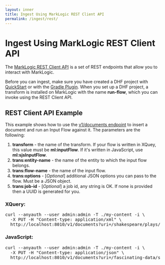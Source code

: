 ```yaml
---
layout: inner
title: Ingest Using MarkLogic REST Client API
permalink: /ingest/rest/
---
```


# Ingest Using MarkLogic REST Client API

The [MarkLogic REST Client API](https://docs.marklogic.com/REST/client) is a set of REST endpoints that allow you to interact with MarkLogic.

Before you can ingest, make sure you have created a DHF project with [QuickStart](../project/quickstart.md) or with the [Gradle Plugin](../project/gradle.md). When you set up a DHF project, a transform is installed on MarkLogic with the name **run-flow**, which you can invoke using the REST Client API.


## REST Client API Example

This example shows how to use the [v1/documents endpoint](https://docs.marklogic.com/REST/PUT/v1/documents) to insert a document and run an Input Flow against it. The parameters are the following:

1. **transform** - the name of the transform. If your flow is written in XQuey, this value must be **ml:inputFlow**.  If it's written in JavaScript, use **ml:sjsInputFlow**.
1. **trans:entity-name** - the name of the entity to which the input flow belongs.
1. **trans:flow-name** - the name of the input flow.
1. **trans:options** - [_Optional_] additional JSON options you can pass to the flow. Must be a JSON object.
1. **trans:job-id** - [_Optional_] a job id, any string is OK. If none is provided then a UUID is generated for you.


### XQuery:

<pre class="cmdline">
curl --anyauth --user admin:admin -T ./my-content -i \
  -X PUT -H "Content-type: application/xml" \
  http://localhost:8010/v1/documents?uri=/shakespeare/plays/a_and_c.xml&transform=ml:inputFlow&trans:entity-name=YourEntityName&trans:flow-name=YourFlowName&trans:options={"your":"options"}&trans:job-id=someString
</pre>


### JavaScript:

<pre class="cmdline">
curl --anyauth --user admin:admin -T ./my-content -i \
  -X PUT -H "Content-type: application/json" \
  http://localhost:8010/v1/documents?uri=/fascinating-data/structure.json&transform=ml:sjsInputFlow&trans:entity-name=YourEntityName&trans:flow-name=YourFlowName&trans:options={"your":"options"}&trans:job-id=someString
</pre>

